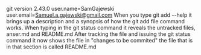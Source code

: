 git version 2.43.0
user.name=SamGajewski user.email=Samuel.a.gajewski@gmail.com
When you type git add --help it brings up a description and a synopsis of how the git add file command works.
When typing in the git status command it reveals the untracked files, anser.md and README.md
After tracking the file and issuing the git status command it now shows the file in "changes to be commited" the file that is in that section is called README.md
